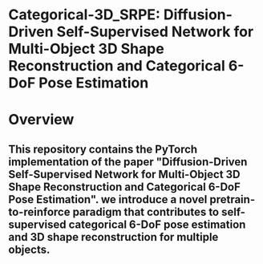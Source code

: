 # Categorical-3D_SRPE: Diffusion-Driven Self-Supervised Network for Multi-Object 3D Shape Reconstruction and Categorical 6-DoF Pose Estimation
# Overview
## This repository contains the PyTorch implementation of the paper "Diffusion-Driven Self-Supervised Network for Multi-Object 3D Shape Reconstruction and Categorical 6-DoF Pose Estimation". we introduce a novel pretrain-to-reinforce paradigm that contributes to self-supervised categorical 6-DoF pose estimation and 3D shape reconstruction for multiple objects.
